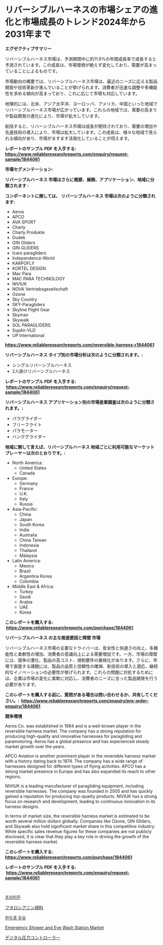 <p><h1>リバーシブルハーネスの市場シェアの進化と市場成長のトレンド2024年から2031年まで</h1></p><p><strong>エグゼクティブサマリー</strong></p>
<p><p>リバーシブルハーネス市場は、予測期間中に約11.8%の年間成長率で成長すると予測されています。この成長は、市場環境が絶えず変化しており、需要が高まっていることによるものです。</p><p>市場動向の概要では、リバーシブルハーネス市場は、最近のニーズに応える製品開発や技術革新が進んでいることが挙げられます。消費者が迅速な調整や多機能性を求める傾向が高まっており、これに応じて市場も対応しています。</p><p>地理的には、北米、アジア太平洋、ヨーロッパ、アメリカ、中国といった地域でリバーシブルハーネス市場が広がっています。これらの地域では、需要の高まりや製品開発の進化により、市場が拡大しています。</p><p>総括すると、リバーシブルハーネス市場は成長が期待されており、需要の増加や先進技術の導入により、市場は拡大しています。この成長は、様々な地域で見られる傾向があり、市場がますます活発化していることが伺えます。</p></p>
<p><strong>レポートのサンプル PDF を入手する: <a href="https://www.reliableresearchreports.com/enquiry/request-sample/1844061">https://www.reliableresearchreports.com/enquiry/request-sample/1844061</a></strong></p>
<p><strong>市場セグメンテーション:</strong></p>
<p><strong> リバーシブルハーネス 市場はさらに概要、展開、アプリケーション、地域に分類されます :</strong></p>
<p><strong>コンポーネントに関しては、 リバーシブルハーネス 市場は次のように分類されます: &nbsp;</strong></p>
<p><ul><li>Aeros</li><li>APCO</li><li>AVA SPORT</li><li>Charly</li><li>Charly Produkte</li><li>Dudek</li><li>GIN Gliders</li><li>GIN GLIDERS</li><li>Icaro paragliders</li><li>Independence-World</li><li>KARPOFLY</li><li>KORTEL DESIGN</li><li>Mac Para</li><li>MAC PARA TECHNOLOGY</li><li>NIVIUK</li><li>NOVA Vertriebsgesellschaft</li><li>Ozone</li><li>Sky Country</li><li>SKY-Paragliders</li><li>Skyline Flight Gear</li><li>Skyman</li><li>Skywalk</li><li>SOL PARAGLIDERS</li><li>SupAir-VLD</li><li>UP International</li></ul></p>
<p><strong><a href="https://www.reliableresearchreports.com/reversible-harness-r1844061">https://www.reliableresearchreports.com/reversible-harness-r1844061</a></strong></p>
<p><strong> リバーシブルハーネス タイプ別の市場分析は次のように分類されます。:</strong></p>
<p><ul><li>シングルリバーシブルハーネス</li><li>2人掛けリバーシブルハーネス</li></ul></p>
<p><strong>レポートのサンプル PDF を入手する: &nbsp;<a href="https://www.reliableresearchreports.com/enquiry/request-sample/1844061">https://www.reliableresearchreports.com/enquiry/request-sample/1844061</a></strong></p>
<p><strong> リバーシブルハーネス アプリケーション別の市場産業調査は次のように分類されます。:</strong></p>
<p><ul><li>パラグライダー</li><li>フリーフライト</li><li>パラモーター</li><li>ハンググライダー</li></ul></p>
<p><strong>地域に関して言えば、リバーシブルハーネス 地域ごとに利用可能なマーケットプレーヤーは次のとおりです。:</strong></p>
<p><ul>
    <li>
        North America:
        <ul>
            <li>United States</li>
            <li>Canada</li>
        </ul>
    </li>
    <li>
        Europe:
        <ul>
            <li>Germany</li>
            <li>France</li>
            <li>U.K.</li>
            <li>Italy</li>
            <li>Russia</li>
        </ul>
    </li>
    <li>
        Asia-Pacific:
        <ul>
            <li>China</li>
            <li>Japan</li>
            <li>South Korea</li>
            <li>India</li>
            <li>Australia</li>
            <li>China Taiwan</li>
            <li>Indonesia</li>
            <li>Thailand</li>
            <li>Malaysia</li>
        </ul>
    </li>
    <li>
        Latin America:
        <ul>
            <li>Mexico</li>
            <li>Brazil</li>
            <li>Argentina Korea</li>
            <li>Colombia</li>
        </ul>
    </li>
    <li>
        Middle East & Africa:
        <ul>
            <li>Turkey</li>
            <li>Saudi</li>
            <li>Arabia</li>
            <li>UAE</li>
            <li>Korea</li>
        </ul>
    </li>
    </ul></p>
<p><strong>このレポートを購入する: &nbsp;<a href="https://www.reliableresearchreports.com/purchase/1844061">https://www.reliableresearchreports.com/purchase/1844061</a></strong></p>
<p><strong>リバーシブルハーネス の主な推進要因と障壁 市場</strong></p>
<p><p>リバーシブルハーネス市場の主要なドライバーは、安全性と快適さの向上、多機能性と柔軟性の増加、消費者の意識向上による需要増加です。一方、市場の障壁には、競争の激化、製品の高コスト、規制要件の厳格化があります。さらに、市場で直面する課題には、製品の品質と信頼性の確保、新技術の導入と適応、継続的なイノベーションの必要性が挙げられます。これらの問題に対処するためには、企業は市場の変化に柔軟に対応し、消費者のニーズに合った製品開発を行う必要があります。</p></p>
<p><strong>このレポートを購入する前に、質問がある場合は問い合わせるか、共有してください。:&nbsp; <a href="https://www.reliableresearchreports.com/enquiry/pre-order-enquiry/1844061">https://www.reliableresearchreports.com/enquiry/pre-order-enquiry/1844061</a></strong></p>
<p><strong>競争環境</strong></p>
<p><p>Aeros Co. was established in 1984 and is a well-known player in the reversible harness market. The company has a strong reputation for producing high-quality and innovative harnesses for paragliding and paramotoring. Aeros has a global presence and has experienced steady market growth over the years.</p><p>APCO Aviation is another prominent player in the reversible harness market with a history dating back to 1974. The company has a wide range of harnesses designed for different types of flying activities. APCO has a strong market presence in Europe and has also expanded its reach to other regions.</p><p>NIVIUK is a leading manufacturer of paragliding equipment, including reversible harnesses. The company was founded in 2005 and has quickly gained a reputation for producing top-quality products. NIVIUK has a strong focus on research and development, leading to continuous innovation in its harness designs.</p><p>In terms of market size, the reversible harness market is estimated to be worth several million dollars globally. Companies like Ozone, GIN Gliders, and Skywalk also hold significant market share in this competitive industry. While specific sales revenue figures for these companies are not publicly disclosed, it is clear that they play a key role in driving the growth of the reversible harness market.</p></p>
<p><strong>このレポートを購入する: &nbsp; <a href="https://www.reliableresearchreports.com/purchase/1844061">https://www.reliableresearchreports.com/purchase/1844061</a></strong></p>
<p><strong>レポートのサンプル PDF を入手する: &nbsp;<a href="https://www.reliableresearchreports.com/enquiry/request-sample/1844061">https://www.reliableresearchreports.com/enquiry/request-sample/1844061</a></strong><strong></strong></p>
<p>&nbsp;</p>
<p><p><a href="https://medium.com/@anitabeatty2023_43986/%ED%94%84%EB%A6%AC%EB%AF%B8%EB%8F%88-%EC%8B%9C%EC%9E%A5-%EA%B2%BD%EC%9F%81-%EB%B6%84%EC%84%9D-%EC%8B%9C%EC%9E%A5-%ED%8A%B8%EB%A0%8C%EB%93%9C-%EB%B0%8F-2031%EB%85%84%EA%B9%8C%EC%A7%80%EC%9D%98-%EC%98%88%EC%B8%A1-b5ef3b7bf00b">프리미돈</a></p><p><a href="https://medium.com/@nyahmertz1944/%E3%83%95%E3%82%BF%E3%83%AD%E3%82%B7%E3%82%A2%E3%83%8B%E3%83%B3%E9%A1%94%E6%96%99%E5%B8%82%E5%A0%B4-%E3%82%BF%E3%82%A4%E3%83%97-%E7%94%A8%E9%80%94-%E5%9C%B0%E7%90%86%E3%81%AB%E3%82%88%E3%82%8B%E5%8C%85%E6%8B%AC%E7%9A%84%E3%81%AA%E8%A9%95%E4%BE%A1-cde969aee5b6">フタロシアニン顔料</a></p><p><a href="https://medium.com/@harrymoreno266/%EC%BD%A9-%EC%9A%B0%EC%9C%A0-%EC%8B%9C%EC%9E%A5-%EA%B7%9C%EB%AA%A8-cagr-%ED%8A%B8%EB%A0%8C%EB%93%9C-2024-2030-9f2ee1a31b5e">완두콩 우유</a></p><p><a href="https://github.com/YashRP12/Market-Research-Report-List-4/blob/main/emergency-shower-and-eye-wash-station-market.md">Emergency Shower and Eye Wash Station Market</a></p><p><a href="https://medium.com/@jonathanstephens626/%E3%83%87%E3%82%B8%E3%82%BF%E3%83%AB%E5%9C%A7%E5%8A%9B%E3%82%B3%E3%83%B3%E3%83%88%E3%83%AD%E3%83%BC%E3%83%A9%E3%83%BC%E5%B8%82%E5%A0%B4-%E5%B8%82%E5%A0%B4cagr-%E5%B8%82%E5%A0%B4%E3%83%88%E3%83%AC%E3%83%B3%E3%83%89-%E3%81%8A%E3%82%88%E3%81%B3%E6%88%90%E9%95%B7%E6%88%A6%E7%95%A5%E3%81%AB%E9%96%A2%E3%81%99%E3%82%8B%E6%B4%9E%E5%AF%9F-a3f44701caca">デジタル圧力コントローラー</a></p></p>